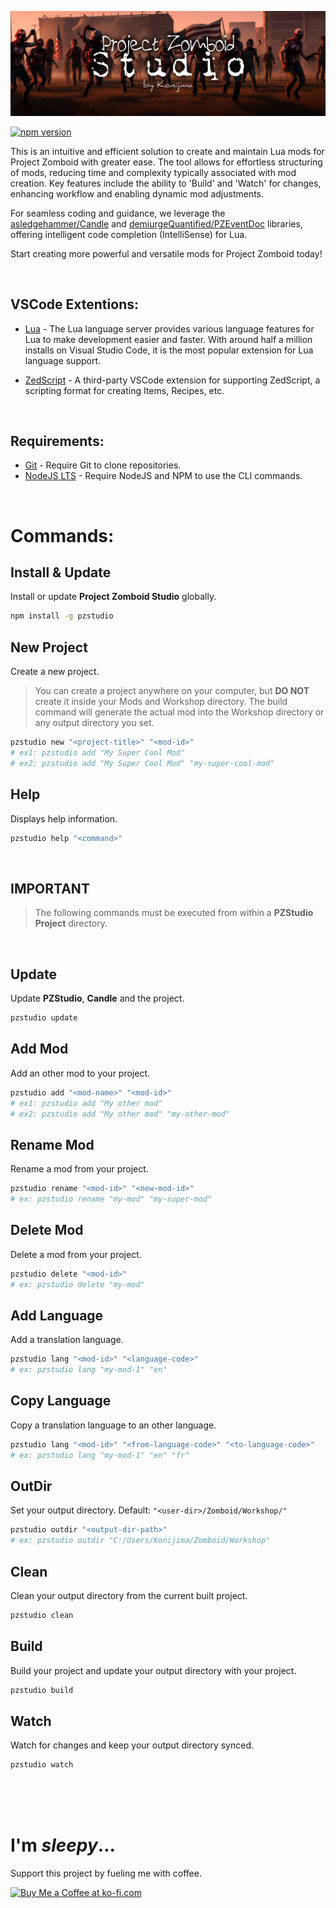 ![Banner](https://github.com/Konijima/project-zomboid-studio/blob/master/.images/pzstudio-banner.png?raw=true)

[![npm version](https://badge.fury.io/js/pzstudio.svg?2.0.0)](https://badge.fury.io/js/pzstudio?2.0.0)

This is an intuitive and efficient solution to create and maintain Lua mods for Project Zomboid with greater ease. The tool allows for effortless structuring of mods, reducing time and complexity typically associated with mod creation. Key features include the ability to 'Build' and 'Watch' for changes, enhancing workflow and enabling dynamic mod adjustments.

For seamless coding and guidance, we leverage the [asledgehammer/Candle](https://github.com/asledgehammer/Candle) and [demiurgeQuantified/PZEventDoc](https://github.com/demiurgeQuantified/PZEventDoc) libraries, offering intelligent code completion (IntelliSense) for Lua.

Start creating more powerful and versatile mods for Project Zomboid today!

<br>

## VSCode Extentions:
- [Lua](https://marketplace.visualstudio.com/items?itemName=sumneko.lua) - The Lua language server provides various language features for Lua to make development easier and faster. With around half a million installs on Visual Studio Code, it is the most popular extension for Lua language support.

- [ZedScript](https://marketplace.visualstudio.com/items?itemName=asledgehammer.zedscript-vscode) - A third-party VSCode extension for supporting ZedScript, a scripting format for creating Items, Recipes, etc.

<br>

## Requirements:
- [Git](https://git-scm.com/) - Require Git to clone repositories.
- [NodeJS LTS](https://nodejs.org/en) - Require NodeJS and NPM to use the CLI commands.

<br>

# Commands:

## Install & Update
Install or update **Project Zomboid Studio** globally.
```bash
npm install -g pzstudio
```

## New Project
Create a new project.
> You can create a project anywhere on your computer, but **DO NOT** create it inside your Mods and Workshop directory. The build command will generate the actual mod into the Workshop directory or any output directory you set.
```bash
pzstudio new "<project-title>" "<mod-id>"
# ex1: pzstudio add "My Super Cool Mod"
# ex2: pzstudio add "My Super Cool Mod" "my-super-cool-mod"
```

## Help
Displays help information.
```bash
pzstudio help "<command>"
```

<br>

## **IMPORTANT**  
> The following commands must be executed from within a **PZStudio Project** directory.

<br>

## Update
Update **PZStudio**, **Candle** and the project.
```bash
pzstudio update
```

## Add Mod
Add an other mod to your project.
```bash
pzstudio add "<mod-name>" "<mod-id>"
# ex1: pzstudio add "My other mod"
# ex2: pzstudio add "My other mod" "my-other-mod"
```

## Rename Mod
Rename a mod from your project.
```bash
pzstudio rename "<mod-id>" "<new-mod-id>"
# ex: pzstudio rename "my-mod" "my-super-mod"
```

## Delete Mod
Delete a mod from your project.
```bash
pzstudio delete "<mod-id>"
# ex: pzstudio delete "my-mod"
```

## Add Language
Add a translation language.
```bash
pzstudio lang "<mod-id>" "<language-code>"
# ex: pzstudio lang "my-mod-1" "en"
```

## Copy Language
Copy a translation language to an other language.
```bash
pzstudio lang "<mod-id>" "<from-language-code>" "<to-language-code>"
# ex: pzstudio lang "my-mod-1" "en" "fr"
```

## OutDir
Set your output directory. Default: `"<user-dir>/Zomboid/Workshop/"`
```bash
pzstudio outdir "<output-dir-path>"
# ex: pzstudio outdir "C:/Users/Konijima/Zomboid/Workshop"
```

## Clean
Clean your output directory from the current built project.
```bash
pzstudio clean
```

## Build
Build your project and update your output directory with your project.
```bash
pzstudio build
```

## Watch
Watch for changes and keep your output directory synced.
```bash
pzstudio watch
```

<br><br><br>

# I'm *sleepy*...
Support this project by fueling me with coffee.

<a href='https://ko-fi.com/P5P2KI3EY' target='_blank'><img height='36' style='border:0px;height:36px;' src='https://storage.ko-fi.com/cdn/kofi3.png?v=3' border='0' alt='Buy Me a Coffee at ko-fi.com' /></a>

